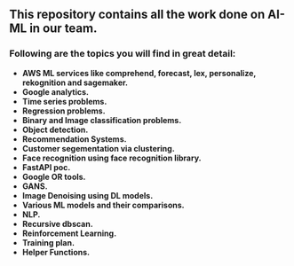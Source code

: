 ## This repository contains all the work done on AI-ML in our team.

### Following are the topics you will find in great detail:

- **AWS ML services like comprehend, forecast, lex, personalize, rekognition and sagemaker.**
- **Google analytics.**
- **Time series problems.**
- **Regression problems.**
- **Binary and Image classification problems.**
- **Object detection.**
- **Recommendation Systems.**
- **Customer segementation via clustering.**
- **Face recognition using face recognition library.**
- **FastAPI poc.**
- **Google OR tools.**
- **GANS.**
- **Image Denoising using DL models.**
- **Various ML models and their comparisons.**
- **NLP.**
- **Recursive dbscan.**
- **Reinforcement Learning.**
- **Training plan.**
- **Helper Functions.**





